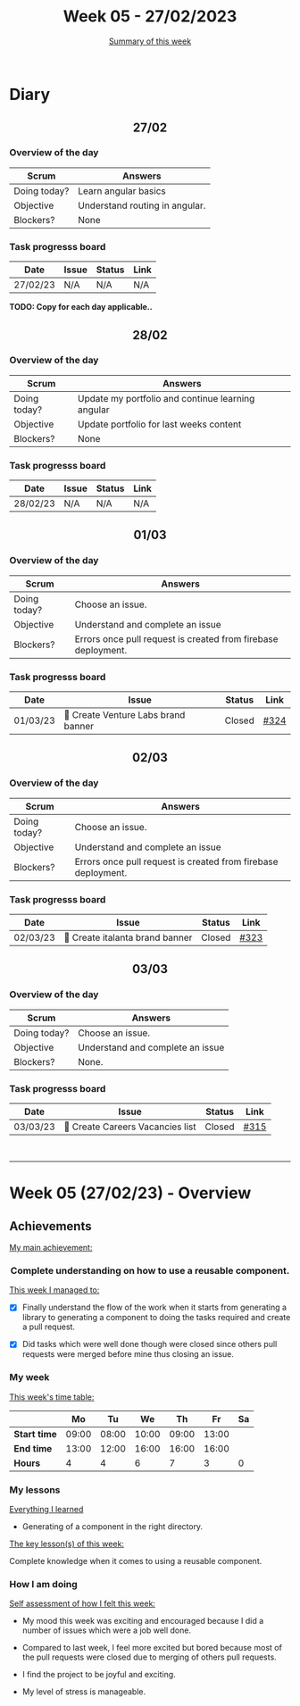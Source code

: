 


<!-- 
  Welcome to your weekly agenda.
  In this agenda, you will note down day to day progress.
-->

<h1 align="center">Week 05 - 27/02/2023</h1>

<p align="center"><a href="#summary">Summary of this week</a></p>

<br/>

<!-- 
  -- SECTION: OVERVIEW
  -- For each day, fill out your diary
  -->

<h1>Diary</h1>

<h2 align="center">27/02</h2>

### Overview of the day

<!-- Fill out the daily scrum table 
  -- Doing today? - What are you working on today?
  -- Objective?   - What do you hope to achieve today?
  -- Blockers?    - Any blockers? Anywhere you need help?
-->

| Scrum	       | Answers 	| 
|----------	   |-------	  |
| Doing today? | Learn angular basics         |
| Objective    | Understand routing in angular.         |
| Blockers?    | None         |

### Task progresss board

<!-- List all the tasks and bounties in progress this week -->

| Date     	| Issue 	| Status 	| Link 	|
|----------	|-------	|--------	|------	|
| 27/02/23 	| N/A | N/A | N/A |


**TODO: Copy for each day applicable..**

<h2 align="center">28/02</h2>


### Overview of the day

<!-- Fill out the daily scrum table 
  -- Doing today? - What are you working on today?
  -- Objective?   - What do you hope to achieve today?
  -- Blockers?    - Any blockers? Anywhere you need help?
-->

| Scrum	       | Answers 	| 
|----------	   |-------	  |
| Doing today? | Update my portfolio and continue learning angular         |
| Objective    | Update portfolio for last weeks content         |
| Blockers?    | None         |

### Task progresss board

<!-- List all the tasks and bounties in progress this week -->

| Date     	| Issue 	| Status 	| Link 	|
|----------	|-------	|--------	|------	|
| 28/02/23 	| N/A | N/A | N/A |

<h2 align="center">01/03</h2>


### Overview of the day

<!-- Fill out the daily scrum table 
  -- Doing today? - What are you working on today?
  -- Objective?   - What do you hope to achieve today?
  -- Blockers?    - Any blockers? Anywhere you need help?
-->

| Scrum	       | Answers 	| 
|----------	   |-------	  |
| Doing today? | Choose an issue.         |
| Objective    | Understand and complete an issue         |
| Blockers?    | Errors once pull request is created from firebase deployment.         |

### Task progresss board

<!-- List all the tasks and bounties in progress this week -->

| Date     	| Issue 	| Status 	| Link 	|
|----------	|-------	|--------	|------	|
| 01/03/23 	| 🏇 Create Venture Labs brand banner | Closed | [#324](https://github.com/italanta/elewa-group/issues/324) |

<h2 align="center">02/03</h2>


### Overview of the day

<!-- Fill out the daily scrum table 
  -- Doing today? - What are you working on today?
  -- Objective?   - What do you hope to achieve today?
  -- Blockers?    - Any blockers? Anywhere you need help?
-->

| Scrum	       | Answers 	| 
|----------	   |-------	  |
| Doing today? | Choose an issue.         |
| Objective    | Understand and complete an issue         |
| Blockers?    | Errors once pull request is created from firebase deployment.         |

### Task progresss board

<!-- List all the tasks and bounties in progress this week -->

| Date     	| Issue 	| Status 	| Link 	|
|----------	|-------	|--------	|------	|
| 02/03/23 	| 🏇 Create italanta brand banner  | Closed | [#323](https://github.com/italanta/elewa-group/issues/323) |

<h2 align="center">03/03</h2>

### Overview of the day

<!-- Fill out the daily scrum table 
  -- Doing today? - What are you working on today?
  -- Objective?   - What do you hope to achieve today?
  -- Blockers?    - Any blockers? Anywhere you need help?
-->

| Scrum	       | Answers 	| 
|----------	   |-------	  |
| Doing today? | Choose an issue.         |
| Objective    | Understand and complete an issue         |
| Blockers?    | None.    |

### Task progresss board

<!-- List all the tasks and bounties in progress this week -->

| Date     	| Issue 	| Status 	| Link 	|
|----------	|-------	|--------	|------	|
| 03/03/23 	| 🏇 Create Careers Vacancies list  | Closed | [#315](https://github.com/italanta/elewa-group/issues/315) |


<br/>

<hr id="summary" />
<!-- Fill this section at the end of each week, -->

# Week 05 (27/02/23) - Overview

<!-- What was your main achievement -->
<h2>Achievements</h2>

<u>My main achievement:</u>

<!-- Write the achievement you are most proud off in one line! -->
<h3 align="center">Complete understanding on how to use a reusable component.</h3>

<!-- List all your achievement -->
<u>This week I managed to:</u>

- [X] Finally understand the flow of the work when it starts from generating a library to generating a component to doing the tasks required and create a pull request.
- [X] Did tasks which were well done though were closed since others pull requests were merged before mine thus closing an issue. 


### My week
<!-- Keep track of your time table daily -->
<u>This week's time table:</u>

|                | Mo | Tu 	| We 	| Th | Fr | Sa |
|---             |---	|---	|---  |--- |--- |--- |
| **Start time** | 09:00 | 08:00 | 10:00 | 09:00 | 13:00   |    |
| **End time**	 | 13:00 | 12:00 | 16:00 | 16:00 | 16:00   |    |
| **Hours**	     | 4  | 4   | 6   | 7  | 3  | 0  |


### My lessons
<!-- What did I learn? -->
<u>Everything I learned</u>

- Generating of a component in the right directory.

<u>The key lesson(s) of this week:</u>

Complete knowledge when it comes to using a reusable component.

### How I am doing
<!-- How did you feel? -->
<u>Self assessment of how I felt this week:</u>

- My mood this week was  exciting and encouraged because I did a number of issues which were a job well done.
  
- Compared to last week, I feel more excited but bored because most of the pull requests were closed due to merging of others pull requests.

- I find the project to be joyful and exciting.

- My level of stress is manageable.